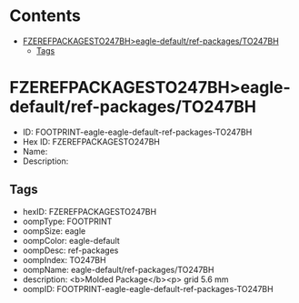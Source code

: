 



Contents
========

* [FZEREFPACKAGESTO247BH>eagle-default/ref-packages/TO247BH](#fzerefpackagesto247bheagle-defaultref-packagesto247bh)
	* [Tags](#tags)

# FZEREFPACKAGESTO247BH>eagle-default/ref-packages/TO247BH

- ID: FOOTPRINT-eagle-eagle-default-ref-packages-TO247BH
- Hex ID: FZEREFPACKAGESTO247BH
- Name: 
- Description: 

## Tags

- hexID: FZEREFPACKAGESTO247BH
- oompType: FOOTPRINT
- oompSize: eagle
- oompColor: eagle-default
- oompDesc: ref-packages
- oompIndex: TO247BH
- oompName: eagle-default/ref-packages/TO247BH
- description: &lt;b&gt;Molded Package&lt;/b&gt;&lt;p&gt;&#xD;
grid 5.6 mm
- oompID: FOOTPRINT-eagle-eagle-default-ref-packages-TO247BH
